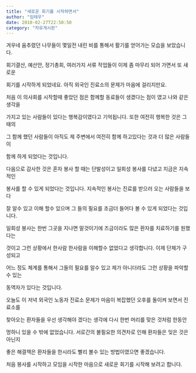 ```yaml
---
title: "새로운 회기를 시작하면서"
author: "임태우"
date: 2010-02-27T22:50:50
category: "자유게시판"
---
```


겨우네 움추렸던 나무들이 몇일전 내린 비를 통해서 활기를 얻어가는 모습을 보았습니다.

회기결산, 예산안, 정기총회, 여러가지 서류 작업들이 이제 좀 마무리 되어 가면서 또 새로운

회기를 시작하게 되었네요. 아직 외국인 진료소의 문제가 마음에 걸리지만요.

처음 이 의사회를 시작할때 좋았던 점은 함께할 동료들이 생겼다는 점이 였고 나와 같은 생각을

가지고 있는 사람들이 있다는 행복감이였다고 기억됩니다. 또한 여전히 행복한 것은 그때의

그 함께 했던 사람들이 아직도 제 주변에서 여전히 함께 하고있다는 것과 더 많은 사람들이

함께 하게 되었다는 것입니다.

다음으로 감사한 것은 혼자 봉사 할 때는 단발성이고 일회성 봉사를 다녔고 지금은 지속적인

봉사를 할 수 있게 되었다는 것입니다. 지속적인 봉사는 진료를 받으러 오는 사람들을 보다

잘 알수 있고 이해 할수 있으며 그 들의 필요를 조금더 들어다 볼 수 있게 되었다는 것입니다.

일회성 봉사는 한번 그곳을 지나면 말것이기에 즈금이라도 많은 환자를 치료하기를 원했다는

것이고 그런 상황에서 한사람 한사람을 이해할수 없었다고 생각합니다. 이제 단체가 구성되고

어느 정도 체계를 통해서 그들의 필요를 알수 있고 제가 아니더라도 그런 상황을 파악할 수 있는

동역자가 있다는 것입니다.

오늘도 이 저녁 외국인 노동자 진료소 문제가 마음이 복잡했던 오후를 돌이켜 보면서 진료소를

찾아오는 환자들을 우선 생각해야 겠다는 생각에 다시 한번 머리를 맞은 것처럼 한동안

멍하니 있을 수 밖에 없었습니다. 서로간의 불필요한 의견차로 인해 환자들은 잊은 것은 아닌지

좋은 해결책은 환자들을 한시라도 빨리 볼수 있는 방법이였으면 좋겠습니다.

처음 봉사를 시작하고 모임을 시작한 마음으로 새로운 회기를 시작해 보려고 합니다.
